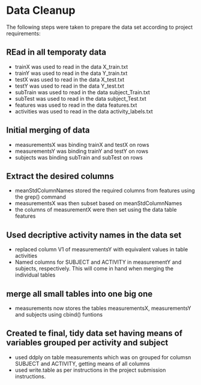 # Data Cleanup

The following steps were taken to prepare the data set according to project requirements:

## REad in all temporaty data
- trainX was used to read in the data X_train.txt
- trainY was used to read in the data Y_train.txt
- testX was used to read in the data X_test.txt
- testY was used to read in the data Y_test.txt
- subTrain was used to read in the data subject_Train.txt
- subTest was used to read in the data subject_Test.txt
- features was used to read in the data features.txt
- activities was used to read in the data activity_labels.txt

## Initial merging of data
- measurementsX was binding trainX and testX on rows
- measurementsY was binding trainY and testY on rows
- subjects was binding subTrain and subTest on rows

## Extract the desired columns 
- meanStdColumnNames stored the required columns from features using the grep()
  command
- measurementsX was then subset based on meanStdColumnNames
- the columns of measurementX were then set using the data table features

## Used decriptive activity names in the data set
- replaced column V1 of measurementsY with equivalent values in table
  activities
- Named columns for SUBJECT and ACTIVITY in measurementY and subjects,
  respectively. This will come in hand when merging the individual tables

## merge all small tables into one big one
- measurements now stores the tables measurementsX, measurementsY and subjects
  using cbind() funtions

## Created te final, tidy data set having means of variables grouped per activity and subject
- used ddply on table measurements which was on grouped for columsn SUBJECT and
  ACTIVITY, getting means of all columns
- used write.table as per instructions in the project submission instructions.
